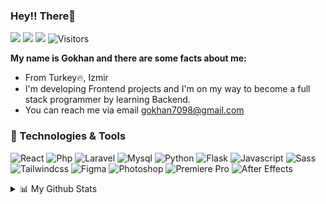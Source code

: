 ### Hey!! There👋

[![](https://img.shields.io/badge/LinkedIn-0077B5?style=for-the-badge&logo=linkedin&logoColor=white)](https://www.linkedin.com/in/gokhanjs)
[![](https://img.shields.io/badge/Instagram-E4405F?style=for-the-badge&logo=instagram&logoColor=white)](https://www.instagram.com/gokhan.js/)
[![](https://img.shields.io/badge/Discord-5865F2?style=for-the-badge&logo=discord&logoColor=white)](https://discord.gg/9fUMpaCSjM)
![Visitors](https://api.visitorbadge.io/api/visitors?path=https%3A%2F%2Fgithub.com%2Fgokhanjs%2Fgokhanjs&labelColor=%23f47373&countColor=%23263759)


**My name is Gokhan and there are some facts about me:**

- From Turkey🔥, Izmir
- I'm developing Frontend projects and I'm on my way to become a full stack programmer by learning Backend.
- You can reach me via email [gokhan7098@gmail.com](mailto:gokhan7098@gmail.com)

### 🔧 Technologies & Tools

![React](https://img.shields.io/badge/React-20232A?style=for-the-badge&logo=react&logoColor=61DAFB)
![Php](https://img.shields.io/badge/PHP-777BB4?style=for-the-badge&logo=php&logoColor=white)
![Laravel](https://img.shields.io/badge/Laravel-FF2D20?style=for-the-badge&logo=laravel&logoColor=white)
![Mysql](https://img.shields.io/badge/MySQL-005C84?style=for-the-badge&logo=mysql&logoColor=white)
![Python](https://img.shields.io/badge/Python-FFD43B?style=for-the-badge&logo=python&logoColor=blue)
![Flask](https://img.shields.io/badge/Flask-000000?style=for-the-badge&logo=flask&logoColor=white)
![Javascript](https://img.shields.io/badge/JavaScript-323330?style=for-the-badge&logo=javascript&logoColor=F7DF1E)
![Sass](https://img.shields.io/badge/Sass-CC6699?style=for-the-badge&logo=sass&logoColor=white)
![Tailwindcss](https://img.shields.io/badge/Tailwind_CSS-38B2AC?style=for-the-badge&logo=tailwind-css&logoColor=white)
![Figma](https://img.shields.io/badge/Figma-F24E1E?style=for-the-badge&logo=figma&logoColor=white)
![Photoshop](https://img.shields.io/badge/Adobe%20Photoshop-31A8FF?style=for-the-badge&logo=Adobe%20Photoshop&logoColor=black)
![Premiere Pro](https://img.shields.io/badge/Adobe%20Premiere%20Pro-9999FF?style=for-the-badge&logo=Adobe%20Premiere%20Pro&logoColor=white)
![After Effects](https://img.shields.io/badge/Adobe%20after%20affects-CF96FD?style=for-the-badge&logo=Adobe%20after%20effects&logoColor=393665)

<details align="left">
    <summary>📊 My Github Stats</summary>
    <!--START_SECTION:waka-->

```text
JavaScript       6 hrs 30 mins   ███████████████████████░░   91.46 %
JSON             23 mins         █▒░░░░░░░░░░░░░░░░░░░░░░░   05.49 %
GitIgnore file   3 mins          ▒░░░░░░░░░░░░░░░░░░░░░░░░   00.72 %
HTML             2 mins          ▒░░░░░░░░░░░░░░░░░░░░░░░░   00.67 %
CSS              2 mins          ░░░░░░░░░░░░░░░░░░░░░░░░░   00.56 %
XML              2 mins          ░░░░░░░░░░░░░░░░░░░░░░░░░   00.50 %
```

<!--END_SECTION:waka-->
</details>
